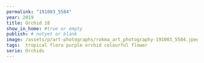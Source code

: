 ```yaml
---
permalink: "191003_5584"
year: 2019
title: Orchid 18
show_in_home: #true or empty
publish: # notyet or blank
image: /assets/p/art-photographs/rokma_art_photography-191003_5584.jpeg
tags:  tropical flora purple orchid colourful flower
serie: Orchids
---
```

